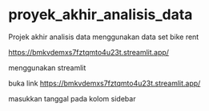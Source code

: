 # proyek_akhir_analisis_data
Projek akhir analisis data menggunakan data set bike rent

https://bmkvdemxs7fztqmto4u23t.streamlit.app/


menggunakan streamlit

buka link https://bmkvdemxs7fztqmto4u23t.streamlit.app/

masukkan tanggal pada kolom sidebar 


